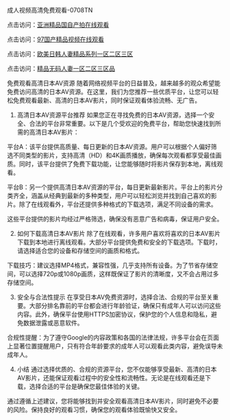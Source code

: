 成人视频高清免费观看-0708TN

点击访问：<a href="https://heiliaoga6s9v.pages.dev">亚洲精品国自产拍在线观看</a>

点击访问：<a href="https://heiliaoow5kzm.pages.dev">97国产精品视频在线观看</a>

点击访问：<a href="https://heiliao2dmwwy.pages.dev">欧美日韩人妻精品系列一区二区三区</a>

点击访问：<a href="https://heiliaoll4qsx.pages.devv">精品无码人妻一区二区三区品</a>

免费观看高清日本AV资源
随着网络视频平台的日益普及，越来越多的观众希望能免费访问高清的日本AV资源。在这里，我们为您推荐一些优质平台，让您可以轻松免费观看最新、高清的日本AV影片，同时保证观看体验流畅、无广告。

1. 高清日本AV资源平台推荐
如果您正在寻找免费的日本AV资源，选择一个安全、合法的平台非常重要。以下是几个受欢迎的免费平台，帮助您快速找到所需的高清日本AV影片：

平台A：该平台提供高质量、每日更新的日本AV资源。用户可以根据个人偏好筛选不同类型的影片，支持高清（HD）和4K画质播放，确保每次观看都享受最佳画质。同时，该平台提供了免费下载功能，让您能够随时将影片保存到本地，离线观看。

平台B：另一个提供高清日本AV资源的平台，每日更新最新影片。平台上的影片分类齐全，涵盖从经典到最新的多种类型，用户可以轻松浏览并找到自己喜欢的影片。除了在线观看外，平台还提供多种格式的下载选项，满足不同设备的需求。

这些平台提供的影片均经过严格筛选，确保没有恶意广告和病毒，保证用户安全。

2. 如何下载高清日本AV影片
除了在线观看，许多用户喜欢将喜欢的日本AV影片下载到本地进行离线观看。大部分平台提供免费和安全的下载选项。下载时，请选择适合您的设备和存储空间的画质和格式。

下载技巧：建议选择MP4格式，兼容性强，几乎支持所有设备。为了节省存储空间，可以选择720p或1080p画质，这样既保证了影片的清晰度，又不会占用过多存储空间。

3. 安全与合法性提示
在享受日本AV免费资源时，选择合法、合规的平台至关重要。大部分排名靠前的平台都会进行年龄验证，确保只有成年人可以访问这些内容。此外，确保平台使用HTTPS加密协议，保护您的个人信息和隐私，避免数据泄露或恶意软件。

合规性提醒：为了遵守Google的内容政策和各国的法律法规，许多平台会在页面上显著位置提醒用户，只有符合年龄要求的成年人可以观看此类内容，避免误导未成年人。

4. 小结
通过选择优质的、合规的资源平台，您不仅能够享受最新、高清的日本AV影片，还能保证观看过程中的安全性和流畅性。无论是在线观看还是下载，选择合适的平台是确保您最佳体验的关键。

通过遵循上述建议，您将能够找到并安全观看高清日本AV影片，同时避免不必要的风险。保持良好的观看习惯，确保您的观看体验既愉快又安全。


<span style="display:none;">[Canonical link] ( https://github.com/dthh2611/188888 ）</span>













